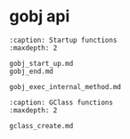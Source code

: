 # gobj api

```{toctree}
:caption: Startup functions
:maxdepth: 2

gobj_start_up.md
gobj_end.md

gobj_exec_internal_method.md

```

```{toctree}
:caption: GClass functions
:maxdepth: 2

gclass_create.md

```
